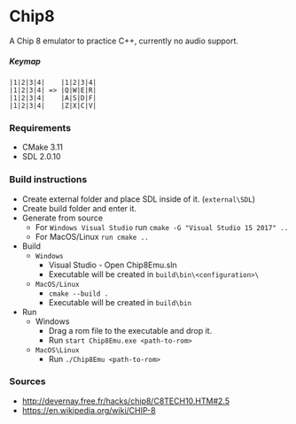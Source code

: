 # Chip8
A Chip 8 emulator to practice C++, currently no audio support.

##### Keymap
```
|1|2|3|4|    |1|2|3|4|
|1|2|3|4| => |Q|W|E|R|
|1|2|3|4|    |A|S|D|F|
|1|2|3|4|    |Z|X|C|V|
```

### Requirements
* CMake 3.11
* SDL 2.0.10

### Build instructions
* Create external folder and place SDL inside of it. (`external\SDL`)
* Create build folder and enter it.
* Generate from source
  * For `Windows Visual Studio` run `cmake -G "Visual Studio 15 2017" ..`
  * For MacOS/Linux `run cmake ..`
* Build
  * `Windows`
    * Visual Studio - Open Chip8Emu.sln
	* Executable will be created in `build\bin\<configuration>\`
  * `MacOS/Linux` 
    * `cmake --build .`
	* Executable will be created in `build\bin`
* Run
  * Windows 
    * Drag a rom file to the executable and drop it.
	* Run `start Chip8Emu.exe <path-to-rom>`
  * `MacOS\Linux`
    * Run `./Chip8Emu <path-to-rom>`

### Sources
* http://devernay.free.fr/hacks/chip8/C8TECH10.HTM#2.5
* https://en.wikipedia.org/wiki/CHIP-8

